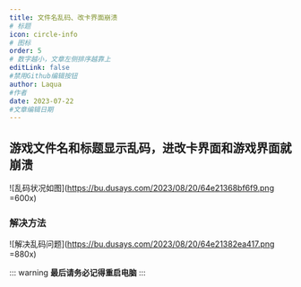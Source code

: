 ```yaml
---
title: 文件名乱码、改卡界面崩溃
# 标题
icon: circle-info
# 图标
order: 5
# 数字越小，文章左侧排序越靠上
editLink: false
#禁用Github编辑按钮
author: Laqua
#作者
date: 2023-07-22
#文章编辑日期
---
```


## **游戏文件名和标题显示乱码，进改卡界面和游戏界面就崩溃**

![乱码状况如图](https://bu.dusays.com/2023/08/20/64e21368bf6f9.png =600x)

### **解决方法**

![解决乱码问题](https://bu.dusays.com/2023/08/20/64e21382ea417.png =880x)

::: warning
**最后请务必记得重启电脑**
:::


